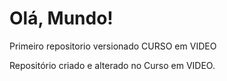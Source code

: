 # Olá, Mundo!
 Primeiro repositorio versionado CURSO em VIDEO

Repositório criado e alterado no Curso em VIDEO.
